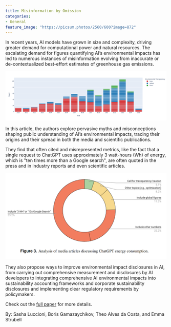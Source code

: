 ```yaml
---
title: Misinformation by Omission
categories:
- General
feature_image: "https://picsum.photos/2560/600?image=872"
---
```


In recent years, AI models have grown in size and complexity, driving greater demand for computational power and natural resources. The escalating demand for figures quantifying AI’s environmental impacts has led to numerous instances of misinformation evolving from inaccurate or de-contextualized
best-effort estimates of greenhouse gas emissions.

![plot](https://github.com/SustainableAIHub/sustainableaihub.github.io/blob/main/assets/transparency_fig.png?raw=true)

In this article, the authors explore pervasive myths and misconceptions shaping public understanding of AI’s environmental impacts, tracing their origins and their spread in both the media and scientific publications.

They find that often cited and misrepresented metrics, like the fact that a single request to ChatGPT uses approximately 3 watt-hours
(Wh) of energy, which is "ten times more than a Google search", are often quoted in the press and in industry reports and even scientific articles.

![fig](https://github.com/SustainableAIHub/sustainableaihub.github.io/blob/main/assets/transparency_stats.png?raw=true)

They also propose ways to improve environmental impact disclosures in AI, from carrying out comprehensive measurement and disclosures by AI developers to integrating comprehensive AI environmental impacts into sustainability accounting frameworks and corporate sustainability disclosures and implementing clear regulatory requirements by policymakers.

Check out the [full paper](https://arxiv.org/pdf/2506.15572) for more details.

By: Sasha Luccioni, Boris Gamazaychikov, Theo Alves da Costa, and Emma Strubell
